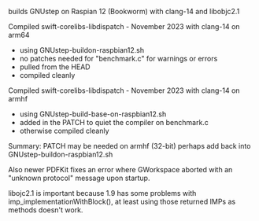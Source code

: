 builds GNUstep on Raspian 12 (Bookworm) with clang-14 and libobjc2.1

Compiled swift-corelibs-libdispatch - November 2023 with clang-14 on arm64
  - using GNUstep-buildon-raspbian12.sh
  - no patches needed for "benchmark.c" for warnings or errors
  - pulled from the HEAD
  - compiled cleanly

Compiled swift-corelibs-libdispatch - November 2023 with clang-14 on armhf
  - using GNUstep-build-base-on-raspbian12.sh
  - added in the PATCH to quiet the compiler on benchmark.c
  - otherwise compiled cleanly

Summary: PATCH may be needed on armhf (32-bit)
  perhaps add back into GNUstep-buildon-raspbian12.sh

Also newer PDFKit fixes an error where GWorkspace aborted with an "unknown protocol" message upon startup.

libojc2.1 is important because 1.9 has some problems with imp_implementationWithBlock(), at least using those returned IMPs as methods doesn't work.
